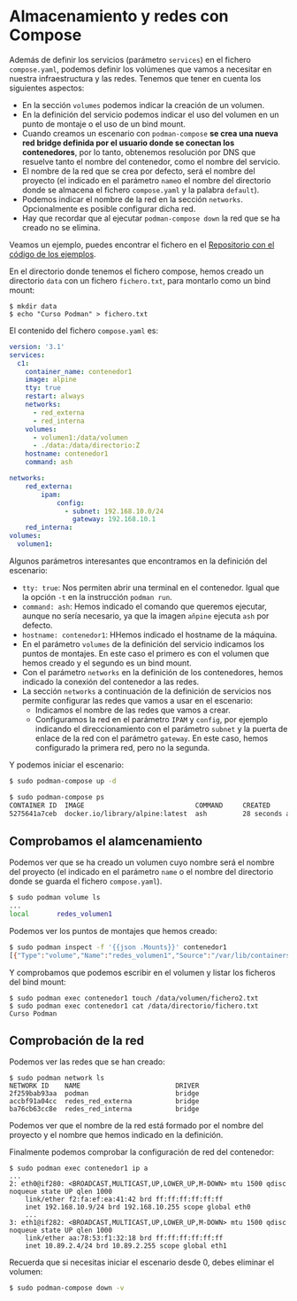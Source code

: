 # Almacenamiento y redes con Compose

Además de definir los servicios (parámetro `services`) en el fichero `compose.yaml`, podemos definir los volúmenes que vamos a necesitar en nuestra infraestructura y las redes. Tenemos que tener en cuenta los siguientes aspectos:

* En la sección `volumes` podemos indicar la creación de un volumen.
* En la definición del servicio podemos indicar el uso del volumen en un punto de montaje o el uso de un bind mount.
* Cuando creamos un escenario con `podman-compose` **se crea una nueva red bridge definida por el usuario donde se conectan los contenedores**, por lo tanto, obtenemos resolución por DNS que resuelve tanto el nombre del contenedor, como el nombre del servicio.
* El nombre de la red que se crea por defecto, será el nombre del proyecto (el indicado en el parámetro `name`o el nombre del directorio donde se almacena el fichero `compose.yaml` y la palabra `default`).
* Podemos indicar el nombre de la red en la sección `networks`. Opcionalmente es posible configurar dicha red.
* Hay que recordar que al ejecutar `podman-compose down` la red que se ha creado no se elimina.

Veamos un ejemplo, puedes encontrar el fichero en el [Repositorio con el código de los ejemplos](...).

En el directorio donde tenemos el fichero compose, hemos creado un directorio `data` con un fichero `fichero.txt`, para montarlo como un bind mount:

```
$ mkdir data
$ echo "Curso Podman" > fichero.txt
```

El contenido del fichero `compose.yaml` es:

```yaml
version: '3.1'
services:
  c1:
    container_name: contenedor1
    image: alpine
    tty: true
    restart: always
    networks:
      - red_externa
      - red_interna
    volumes:
      - volumen1:/data/volumen
      - ./data:/data/directorio:Z
    hostname: contenedor1
    command: ash

networks:
    red_externa:
        ipam:
            config:
              - subnet: 192.168.10.0/24
                gateway: 192.168.10.1
    red_interna:
volumes:
  volumen1:
```

Algunos parámetros interesantes que encontramos en la definición del escenario:

* `tty: true`: Nos permiten abrir una terminal en el contenedor. Igual que la opción `-t` en la instrucción `podman run`.
* `command: ash`: Hemos indicado el comando que queremos ejecutar, aunque no sería necesario, ya que la imagen `añpine` ejecuta `ash` por defecto.
* `hostname: contenedor1`: HHemos indicado el hostname de la máquina.
* En el parámetro `volumes` de la definición del servicio indicamos los puntos de montajes. En este caso el primero es con el volumen que hemos creado y el segundo es un bind mount.
* Con el parámetro `networks` en la definición de los contenedores, hemos indicado la conexión del contenedor a las redes.
* La sección `networks` a continuación de la definición de servicios nos permite configurar las redes que vamos a usar en el escenario:
    * Indicamos el nombre de las redes que vamos a crear.
    * Configuramos la red en el parámetro `IPAM` y `config`, por ejemplo indicando el direccionamiento con el parámetro `subnet` y la puerta de enlace de la red con el parámetro `gateway`. En este caso, hemos configurado la primera red, pero no la segunda.

Y podemos iniciar el escenario:

```bash
$ sudo podman-compose up -d

$ sudo podman-compose ps
CONTAINER ID  IMAGE                            COMMAND     CREATED         STATUS         PORTS       NAMES
5275641a7ceb  docker.io/library/alpine:latest  ash         28 seconds ago  Up 25 seconds              contenedor1
```

## Comprobamos el alamcenamiento

Podemos ver que se ha creado un volumen cuyo nombre será el nombre del proyecto (el indicado en el parámetro `name` o el nombre del directorio donde se guarda el fichero `compose.yaml`).

```bash
$ sudo podman volume ls
...
local       redes_volumen1
```

Podemos ver los puntos de montajes que hemos creado:

```bash
$ sudo podman inspect -f '{{json .Mounts}}' contenedor1
[{"Type":"volume","Name":"redes_volumen1","Source":"/var/lib/containers/storage/volumes/redes_volumen1/_data","Destination":"/data/volumen","Driver":"local","Mode":"","Options":["nosuid","nodev","rbind"],"RW":true,"Propagation":"rprivate"},{"Type":"bind","Source":"/home/fedora/compose/redes/.data","Destination":"/data/directorio","Driver":"","Mode":"","Options":["rbind"],"RW":true,"Propagation":"rprivate"}]
```

Y comprobamos que podemos escribir en el volumen y listar los ficheros del bind mount:

```
$ sudo podman exec contenedor1 touch /data/volumen/fichero2.txt
$ sudo podman exec contenedor1 cat /data/directorio/fichero.txt
Curso Podman
```

## Comprobación de la red

Podemos ver las redes que se han creado:

```
$ sudo podman network ls
NETWORK ID    NAME                        DRIVER
2f259bab93aa  podman                      bridge
accbf91a04cc  redes_red_externa           bridge
ba76cb63cc8e  redes_red_interna           bridge
```

Podemos ver que el nombre de la red está formado por el nombre del proyecto y el nombre que hemos indicado en la definición.

Finalmente podemos comprobar la configuración de red del contenedor:

```
$ sudo podman exec contenedor1 ip a
...
2: eth0@if280: <BROADCAST,MULTICAST,UP,LOWER_UP,M-DOWN> mtu 1500 qdisc noqueue state UP qlen 1000
    link/ether f2:fa:ef:ea:41:42 brd ff:ff:ff:ff:ff:ff
    inet 192.168.10.9/24 brd 192.168.10.255 scope global eth0
    ...
3: eth1@if282: <BROADCAST,MULTICAST,UP,LOWER_UP,M-DOWN> mtu 1500 qdisc noqueue state UP qlen 1000
    link/ether aa:78:53:f1:32:18 brd ff:ff:ff:ff:ff:ff
    inet 10.89.2.4/24 brd 10.89.2.255 scope global eth1
```

Recuerda que si necesitas iniciar el escenario desde 0, debes eliminar el volumen:

```bash
$ sudo podman-compose down -v
```

